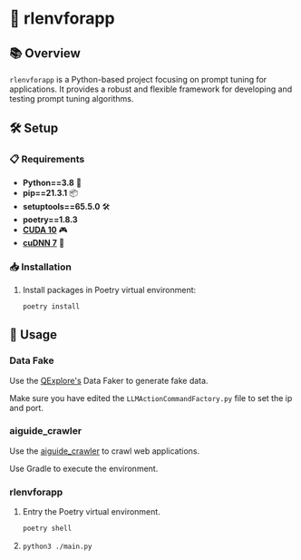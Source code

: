 # 🚀 rlenvforapp

## 📚 Overview

`rlenvforapp` is a Python-based project focusing on prompt tuning for applications. It provides a robust and flexible framework for developing and testing prompt tuning algorithms.

## 🛠 Setup

### 📋 Requirements

- **Python==3.8** 🐍
- **pip==21.3.1** 📦
- **setuptools==65.5.0** 🛠
- **poetry==1.8.3**
- **[CUDA 10](https://developer.nvidia.com/cuda-10.0-download-archive)** 🎮
- **[cuDNN 7](https://developer.nvidia.com/rdp/cudnn-archive)** 🧠

### 📥 Installation

1. Install packages in Poetry virtual environment:

    ```bash
    poetry install
    ```

## 🚀 Usage

### Data Fake

Use the [QExplore's](https://github.com/ntutselab/QExplore) Data Faker to generate fake data.

Make sure you have edited the `LLMActionCommandFactory.py` file to set the ip and port.

### aiguide_crawler

Use the [aiguide_crawler](https://github.com/ntutselab/aiguide_crawler) to crawl web applications.

Use Gradle to execute the environment.

### rlenvforapp

1. Entry the Poetry virtual environment.
   ```bash
   poetry shell
   ```
2. ```bash
   python3 ./main.py
   ```
